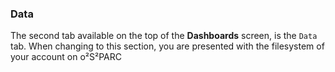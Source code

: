 ### Data

The second tab available on the top of the **Dashboards** screen, is the ```Data``` tab.
When changing to this section, you are presented with the filesystem of your account on 
o²S²PARC
